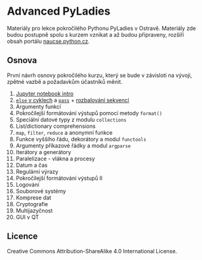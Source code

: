 # Advanced PyLadies

Materiály pro lekce pokročilého Pythonu PyLadies v Ostravě. Materiály zde budou postupně spolu s kurzem vznikat a až budou připraveny, rozšíří obsah portálu [naucse.python.cz](http://naucse.python.cz/).

## Osnova

První návrh osnovy pokročilého kurzu, který se bude v závisloti na vývoji, zpětné vazbě a požadavkům účastníků měnit.

1. [Jupyter notebook intro](01_Jupyter_notebook_intro/index.md)
2. [`else` v cyklech](02_else_pass_unpacking/else.ipynb) a [`pass`](02_else_pass_unpacking/pass.ipynb) + [rozbalování sekvencí](02_else_pass_unpacking/unpacking.ipynb)
3. Argumenty funkcí
4. Pokročilejší formátování výstupů pomocí metody `format()`
5. Speciální datové typy z modulu `collections`
6. List/dictionary comprehensions
7. `map`, `filter`, `reduce` a anonymní funkce
8. Funkce vyššího řádu, dekorátory a modul `functools`
9. Argumenty příkazové řádky a modul `argparse`
10. Iterátory a generátory
11. Paralelizace - vlákna a procesy
12. Datum a čas
13. Regulární výrazy
14. Pokročilejší formátování výstupů II
15. Logování
16. Souborové systémy
17. Komprese dat
18. Cryptografie
19. Multijazyčnost
20. GUI v QT

## Licence

Creative Commons Attribution-ShareAlike 4.0 International License.